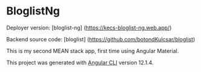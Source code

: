 # BloglistNg

Deployer version: [bloglist-ng] (https://kecs-bloglist-ng.web.app/)

Backend source code: [bloglist] (https://github.com/botondKulcsar/bloglist)

This is my second MEAN stack app, first time using Angular Material.

This project was generated with [Angular CLI](https://github.com/angular/angular-cli) version 12.1.4.

